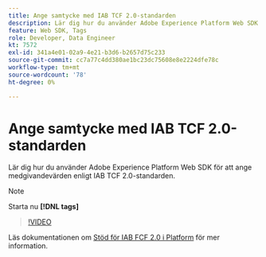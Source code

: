 ```yaml
---
title: Ange samtycke med IAB TCF 2.0-standarden
description: Lär dig hur du använder Adobe Experience Platform Web SDK för att ange medgivandevärden enligt IAB TCF 2.0-standarden.
feature: Web SDK, Tags
role: Developer, Data Engineer
kt: 7572
exl-id: 341a4e01-02a9-4e21-b3d6-b2657d75c233
source-git-commit: cc7a77c4dd380ae1bc23dc75608e8e2224dfe78c
workflow-type: tm+mt
source-wordcount: '78'
ht-degree: 0%

---
```


# Ange samtycke med IAB TCF 2.0-standarden

Lär dig hur du använder Adobe Experience Platform Web SDK för att ange medgivandevärden enligt IAB TCF 2.0-standarden.

>[!NOTE]
>
> Starta nu **[!DNL tags]**

>[!VIDEO](https://video.tv.adobe.com/v/332695/?quality=12&learn=on)

Läs dokumentationen om [Stöd för IAB FCF 2.0 i Platform](https://experienceleague.adobe.com/docs/experience-platform/landing/governance-privacy-security/consent/iab/overview.html) för mer information.
